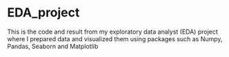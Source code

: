 # EDA_project
This is the code and result from my exploratory data analyst (EDA) project where I prepared data and visualized them using packages such as Numpy, Pandas, Seaborn and Matplotlib  
